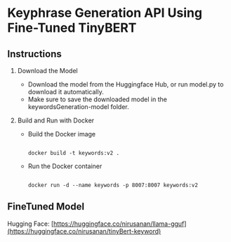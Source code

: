 # Keyphrase Generation API Using Fine-Tuned TinyBERT

## Instructions
1. Download the Model
   * Download the model from the Huggingface Hub, or run model.py to download it automatically.
   * Make sure to save the downloaded model in the keywordsGeneration-model folder.

2. Build and Run with Docker
   * Build the Docker image
     <pre><code> 
     docker build -t keywords:v2 . 
     </code></pre>
   * Run the Docker container
     <pre><code>
     docker run -d --name keywords -p 8007:8007 keywords:v2
     </code></pre>

  ## FineTuned Model
  Hugging Face: [https://huggingface.co/nirusanan/llama-gguf](https://huggingface.co/nirusanan/tinyBert-keyword)
